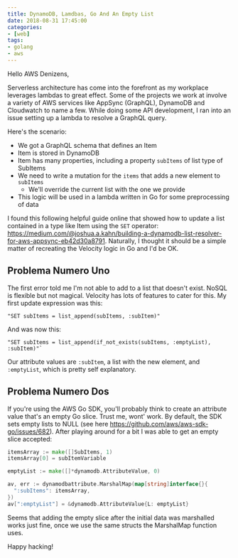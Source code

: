 ```yaml
---
title: DynamoDB, Lamdbas, Go And An Empty List
date: 2018-08-31 17:45:00
categories:
- [web]
tags:
- golang
- aws
---
```


Hello AWS Denizens,

Serverless architecture has come into the forefront as my workplace leverages lambdas to great effect. Some of the projects we work at involve a variety of AWS services like AppSync (GraphQL), DynamoDB and Cloudwatch to name a few. While doing some API development, I ran into an issue setting up a lambda to resolve a GraphQL query.

Here's the scenario:

* We got a GraphQL schema that defines an Item
* Item is stored in DynamoDB
* Item has many properties, including a property `subItems` of list type of SubItems
* We need to write a mutation for the `items` that adds a new element to `subItems`
  * We'll override the current list with the one we provide
* This logic will be used in a lambda written in Go for some preprocessing of data

I found this following helpful guide online that showed how to update a list contained in a type like Item using the `SET` operator: <https://medium.com/@joshua.a.kahn/building-a-dynamodb-list-resolver-for-aws-appsync-eb42d30a8791>. Naturally, I thought it should be a simple matter of recreating the Velocity logic in Go and I'd be OK.

## Problema Numero Uno

The first error told me I'm not able to add to a list that doesn't exist. NoSQL is flexible but not magical. Velocity has lots of features to cater for this. My first update expression was this:

```velocity
"SET subItems = list_append(subItems, :subItem)"
```

And was now this:

```velocity
"SET subItems = list_append(if_not_exists(subItems, :emptyList), :subItem)"`
```

Our attribute values are `:subItem`, a list with the new element, and `:emptyList`, which is pretty self explanatory.

## Problema Numero Dos

If you're using the AWS Go SDK, you'll probably think to create an attribute value that's an empty Go slice. Trust me, wont' work. By default, the SDK sets empty lists to NULL (see here <https://github.com/aws/aws-sdk-go/issues/682>). After playing around for a bit I was able to get an empty slice accepted:

```go
itemsArray := make([]SubItems, 1)
itemsArray[0] = subItemVariable

emptyList := make([]*dynamodb.AttributeValue, 0)

av, err := dynamodbattribute.MarshalMap(map[string]interface{}{
  ":subItems": itemsArray,
})
av[":emptyList"] = &dynamodb.AttributeValue{L: emptyList}
```

Seems that adding the empty slice after the initial data was marshalled works just fine, once we use the same structs the MarshalMap function uses.

Happy hacking!
